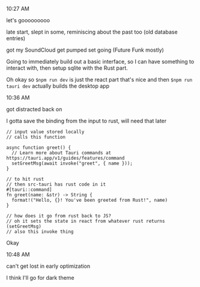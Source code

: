 10:27 AM

let's gooooooooo

late start, slept in some, reminiscing about the past too (old database entries)

got my SoundCloud get pumped set going (Future Funk mostly)

Going to immediately build out a basic interface, so I can have something to interact with, then setup sqlite with the Rust part.

Oh okay so `$npm run dev` is just the react part that's nice and then `$npm run tauri dev` actually builds the desktop app

10:36 AM

got distracted back on

I gotta save the binding from the input to rust, will need that later

```
// input value stored locally
// calls this function

async function greet() {
  // Learn more about Tauri commands at https://tauri.app/v1/guides/features/command
  setGreetMsg(await invoke("greet", { name }));
}

// to hit rust
// then src-tauri has rust code in it
#[tauri::command]
fn greet(name: &str) -> String {
  format!("Hello, {}! You've been greeted from Rust!", name)
}

// how does it go from rust back to JS?
// oh it sets the state in react from whatever rust returns (setGreetMsg)
// also this invoke thing
```

Okay

10:48 AM

can't get lost in early optimization

I think I'll go for dark theme

